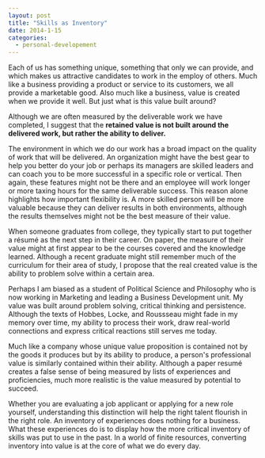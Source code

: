 ```yaml
---
layout: post
title: "Skills as Inventory"
date: 2014-1-15
categories:
  - personal-developement
---
```


Each of us has something unique, something that only we can provide, and which makes us attractive candidates to work in the employ of others. Much like a business providing a product or service to its customers, we all provide a marketable good. Also much like a business, value is created when we provide it well. But just what is this value built around?

Although we are often measured by the deliverable work we have completed, I suggest that the <strong>retained value is not built around the delivered work, but rather the ability to deliver. </strong>

The environment in which we do our work has a broad impact on the quality of work that will be delivered. An organization might have the best gear to help you better do your job or perhaps its managers are skilled leaders and can coach you to be more successful in a specific role or vertical. Then again, these features might not be there and an employee will work longer or more taxing hours for the same deliverable success. This reason alone highlights how important flexibility is. A more skilled person will be more valuable because they can deliver results in both environments, although the results themselves might not be the best measure of their value.

When someone graduates from college, they typically start to put together a résumé as the next step in their career. On paper, the measure of their value might at first appear to be the courses covered and the knowledge learned. Although a recent graduate might still remember much of the curriculum for their area of study, I propose that the real created value is the ability to problem solve within a certain area.

Perhaps I am biased as a student of Political Science and Philosophy who is now working in Marketing and leading a Business Development unit. My value was built around problem solving, critical thinking and persistence. Although the texts of Hobbes, Locke, and Roussseau might fade in my memory over time, my ability to process their work, draw real-world connections and express critical reactions still serves me today.

Much like a company whose unique value proposition is contained not by the goods it produces but by its ability to produce, a person's professional value is similarly contained within their ability. Although a paper resumé creates a false sense of being measured by lists of experiences and proficiencies, much more realistic is the value measured by potential to succeed.

Whether you are evaluating a job applicant or applying for a new role yourself, understanding this distinction will help the right talent flourish in the right role. An inventory of experiences does nothing for a business. What these experiences do is to display how the more critical inventory of skills was put to use in the past. In a world of finite resources, converting inventory into value is at the core of what we do every day.
